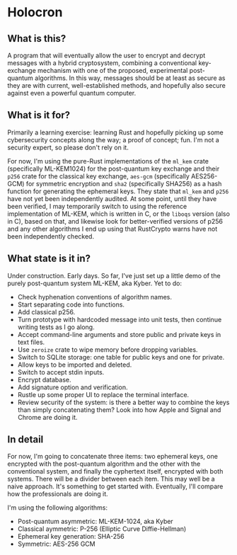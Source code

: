 # Holocron

## What is this?

A program that will eventually allow the user to encrypt and decrypt messages with a hybrid cryptosystem, combining a conventional key-exchange mechanism with one of the proposed, experimental post-quantum algorithms. In this way, messages should be at least as secure as they are with current, well-established methods, and hopefully also secure against even a powerful quantum computer.

## What is it for?

Primarily a learning exercise: learning Rust and hopefully picking up some cybersecurity concepts along the way; a proof of concept; fun. I'm not a security expert, so please don't rely on it.

For now, I'm using the pure-Rust implementations of the `ml_kem` crate (specifically ML-KEM1024) for the post-quantum key exchange and their `p256` crate for the classical key exchange, `aes-gcm` (specifically AES256-GCM) for symmetric encryption and `sha2` (specifically SHA256) as a hash function for generating the ephemeral keys. They state that `ml_kem` and `p256` have not yet been independently audited. At some point, until they have been verified, I may temporarily switch to using the reference implementation of ML-KEM, which is written in C, or the `liboqs` version (also in C), based on that, and likewise look for better-verified versions of p256 and any other algorithms I end up using that RustCrypto warns have not been independently checked.

## What state is it in?

Under construction. Early days. So far, I've just set up a little demo of the purely post-quantum system ML-KEM, aka Kyber. Yet to do:

- Check hyphenation conventions of algorithm names.
- Start separating code into functions.
- Add classical p256.
- Turn prototype with hardcoded message into unit tests, then continue writing tests as I go along.
- Accept command-line arguments and store public and private keys in text files.
- Use `zeroize` crate to wipe memory before dropping variables.
- Switch to SQLite storage: one table for public keys and one for private.
- Allow keys to be imported and deleted.
- Switch to accept stdin inputs.
- Encrypt database.
- Add signature option and verification.
- Rustle up some proper UI to replace the terminal interface.
- Review security of the system: is there a better way to combine the keys than simply concatenating them? Look into how Apple and Signal and Chrome are doing it.

## In detail

For now, I'm going to concatenate three items: two ephemeral keys, one encrypted with the post-quantum algorithm and the other with the conventional system, and finally the cyphertext itself, encrypted with both systems. There will be a divider between each item. This may well be a naive approach. It's something to get started with. Eventually, I'll compare how the professionals are doing it.

I'm using the following algorithms:

- Post-quantum asymmetric: ML-KEM-1024, aka Kyber
- Classical aymmetric: P-256 (Elliptic Curve Diffie-Hellman)
- Ephemeral key generation: SHA-256
- Symmetric: AES-256 GCM

